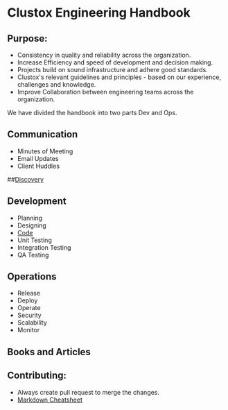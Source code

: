 # Clustox Engineering Handbook

## Purpose:

* Consistency in quality and reliability across the organization.  
* Increase Efficiency and speed of development and decision making.  
* Projects build on sound infrastructure and adhere good standards.
* Clustox's relevant guidelines and principles - based on our experience, challenges and knowledge. 
* Improve Collaboration between engineering teams across the organization. 

We have divided the handbook into two parts Dev and Ops.

## Communication
  * Minutes of Meeting
  * Email Updates
  * Client Huddles

##[Discovery](https://github.com/Clustox/handbook/blob/main/discovery/index.md)

## Development
   * Planning 
   * Designing
   * [Code](https://github.com/Clustox/handbook/blob/main/dev/code/index.md)
   * Unit Testing
   * Integration Testing 
   * QA Testing
## Operations
   * Release
   * Deploy
   * Operate
   * Security
   * Scalability
   * Monitor


## Books and Articles







## Contributing:
* Always create pull request to merge the changes. 
* [Markdown Cheatsheet](https://github.com/tchapi/markdown-cheatsheet)
